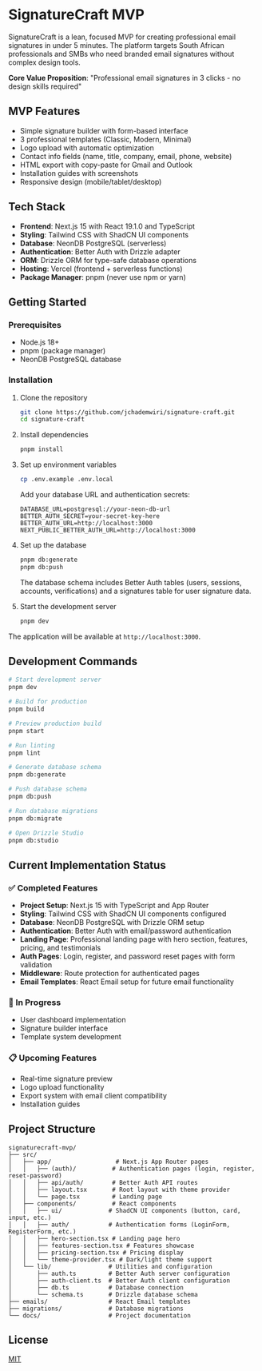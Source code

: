# SignatureCraft MVP

SignatureCraft is a lean, focused MVP for creating professional email signatures in under 5 minutes. The platform targets South African professionals and SMBs who need branded email signatures without complex design tools.

**Core Value Proposition**: "Professional email signatures in 3 clicks - no design skills required"

## MVP Features

- Simple signature builder with form-based interface
- 3 professional templates (Classic, Modern, Minimal)
- Logo upload with automatic optimization
- Contact info fields (name, title, company, email, phone, website)
- HTML export with copy-paste for Gmail and Outlook
- Installation guides with screenshots
- Responsive design (mobile/tablet/desktop)

## Tech Stack

- **Frontend**: Next.js 15 with React 19.1.0 and TypeScript
- **Styling**: Tailwind CSS with ShadCN UI components
- **Database**: NeonDB PostgreSQL (serverless)
- **Authentication**: Better Auth with Drizzle adapter
- **ORM**: Drizzle ORM for type-safe database operations
- **Hosting**: Vercel (frontend + serverless functions)
- **Package Manager**: pnpm (never use npm or yarn)

## Getting Started

### Prerequisites

- Node.js 18+
- pnpm (package manager)
- NeonDB PostgreSQL database

### Installation

1. Clone the repository
   ```bash
   git clone https://github.com/jchademwiri/signature-craft.git
   cd signature-craft
   ```

2. Install dependencies
   ```bash
   pnpm install
   ```

3. Set up environment variables
   ```bash
   cp .env.example .env.local
   ```
   
   Add your database URL and authentication secrets:
   ```env
   DATABASE_URL=postgresql://your-neon-db-url
   BETTER_AUTH_SECRET=your-secret-key-here
   BETTER_AUTH_URL=http://localhost:3000
   NEXT_PUBLIC_BETTER_AUTH_URL=http://localhost:3000
   ```

4. Set up the database
   ```bash
   pnpm db:generate
   pnpm db:push
   ```
   
   The database schema includes Better Auth tables (users, sessions, accounts, verifications) and a signatures table for user signature data.

5. Start the development server
   ```bash
   pnpm dev
   ```

The application will be available at `http://localhost:3000`.

## Development Commands

```bash
# Start development server
pnpm dev

# Build for production
pnpm build

# Preview production build
pnpm start

# Run linting
pnpm lint

# Generate database schema
pnpm db:generate

# Push database schema
pnpm db:push

# Run database migrations
pnpm db:migrate

# Open Drizzle Studio
pnpm db:studio
```

## Current Implementation Status

### ✅ Completed Features
- **Project Setup**: Next.js 15 with TypeScript and App Router
- **Styling**: Tailwind CSS with ShadCN UI components configured
- **Database**: NeonDB PostgreSQL with Drizzle ORM setup
- **Authentication**: Better Auth with email/password authentication
- **Landing Page**: Professional landing page with hero section, features, pricing, and testimonials
- **Auth Pages**: Login, register, and password reset pages with form validation
- **Middleware**: Route protection for authenticated pages
- **Email Templates**: React Email setup for future email functionality

### 🚧 In Progress
- User dashboard implementation
- Signature builder interface
- Template system development

### 📋 Upcoming Features
- Real-time signature preview
- Logo upload functionality
- Export system with email client compatibility
- Installation guides

## Project Structure

```
signaturecraft-mvp/
├── src/
│   ├── app/                  # Next.js App Router pages
│   │   ├── (auth)/          # Authentication pages (login, register, reset-password)
│   │   ├── api/auth/        # Better Auth API routes
│   │   ├── layout.tsx       # Root layout with theme provider
│   │   └── page.tsx         # Landing page
│   ├── components/          # React components
│   │   ├── ui/             # ShadCN UI components (button, card, input, etc.)
│   │   ├── auth/           # Authentication forms (LoginForm, RegisterForm, etc.)
│   │   ├── hero-section.tsx # Landing page hero
│   │   ├── features-section.tsx # Features showcase
│   │   ├── pricing-section.tsx # Pricing display
│   │   └── theme-provider.tsx # Dark/light theme support
│   └── lib/                # Utilities and configuration
│       ├── auth.ts         # Better Auth server configuration
│       ├── auth-client.ts  # Better Auth client configuration
│       ├── db.ts           # Database connection
│       └── schema.ts       # Drizzle database schema
├── emails/                 # React Email templates
├── migrations/             # Database migrations
└── docs/                   # Project documentation
```

## License

[MIT](LICENSE)
